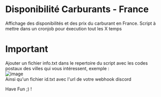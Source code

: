 # Disponibilité Carburants - France
Affichage des disponibilités et des prix du carburant en France.
Script à mettre dans un cronjob pour éxecution tout les X temps

# Important
Ajouter un fichier info.txt dans le repertoire du script avec les codes postaux des villes qui vous intéressent, exemple :
<br>![image](https://user-images.githubusercontent.com/55196216/196695139-ba3666c1-84b5-43b0-b3ef-493e9c728956.png)
<br>Ainsi qu'un fichier id.txt avec l'url de votre webhook discord

Have Fun ;) !
